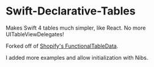 # Swift-Declarative-Tables
Makes Swift 4 tables much simpler, like React. No more UITableViewDelegates!

Forked off of [Shopify's FunctionalTableData](https://github.com/Shopify/FunctionalTableData). 

I added more examples and allow initialization with Nibs.
